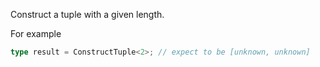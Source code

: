 Construct a tuple with a given length.

For example

```ts
type result = ConstructTuple<2>; // expect to be [unknown, unknown]
```
